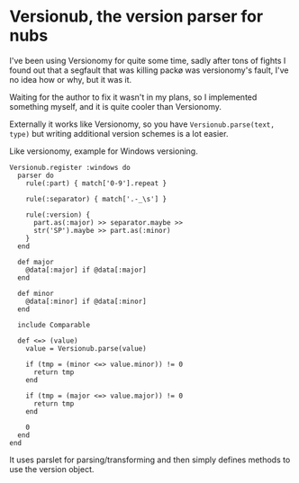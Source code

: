 Versionub, the version parser for nubs
======================================

I've been using Versionomy for quite some time, sadly after tons of fights I found out that
a segfault that was killing packø was versionomy's fault, I've no idea how or why, but it was it.

Waiting for the author to fix it wasn't in my plans, so I implemented something myself, and it is
quite cooler than Versionomy.

Externally it works like Versionomy, so you have `Versionub.parse(text, type)` but writing additional
version schemes is a lot easier.

Like versionomy, example for Windows versioning.

    Versionub.register :windows do
      parser do
        rule(:part) { match['0-9'].repeat }

        rule(:separator) { match['.-_\s'] }

        rule(:version) {
          part.as(:major) >> separator.maybe >>
          str('SP').maybe >> part.as(:minor)
        }
      end

      def major
        @data[:major] if @data[:major]
      end

      def minor
        @data[:minor] if @data[:minor]
      end

      include Comparable

      def <=> (value)
        value = Versionub.parse(value)

        if (tmp = (minor <=> value.minor)) != 0
          return tmp
        end

        if (tmp = (major <=> value.major)) != 0
          return tmp
        end

        0
      end
    end

It uses parslet for parsing/transforming and then simply defines methods to use the version object.
